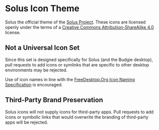 # Solus Icon Theme

Solus the official theme of the [Solus Project](https://solus-project.com/). These icons are licensed openly under the terms of a [Creative Commons Attribution-ShareAlike 4.0](COPYING) license.

## Not a Universal Icon Set
Since this set is designed specifically for Solus (and the Budgie desktop), pull requests to add icons or symlinks that are specific to other desktop environments may be rejected.

Use of icon names in line with the [FreeDesktop.Org Icon Naming Specification](http://standards.freedesktop.org/icon-naming-spec/icon-naming-spec-latest.html) is encouraged.

## Third-Party Brand Preservation
Solus icons will not supply icons for third-party apps. Pull requests to add icons or symbolic links that would overwrite the branding of third-party apps will be rejected.